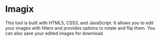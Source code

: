 # Imagix
This tool is built with HTML5, CSS3, and JavaScript. It allows you to edit your images with filters and provides options to rotate and flip them. You can also save your edited images for download.
